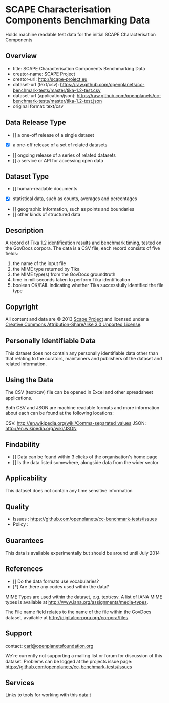 SCAPE Characterisation Components Benchmarking Data
===================================================

Holds machine readable test data for the initial SCAPE Characterisation Components 

Overview
--------

* title: SCAPE Characterisation Components Benchmarking Data
* creator-name: SCAPE Project
* creator-url: http://scape-project.eu
* dataset-url (text/csv): https://raw.github.com/openplanets/cc-benchmark-tests/master/tika-1.2-test.csv
* dataset-url (application/json): https://raw.github.com/openplanets/cc-benchmark-tests/master/tika-1.2-test.json
* original format: text/csv

Data Release Type
-----------------

- [] a one-off release of a single dataset
- [x] a one-off release of a set of related datasets
- [] ongoing release of a series of related datasets
- [] a service or API for accessing open data

Dataset Type 
--------------------

- [] human-readable documents
- [x] statistical data, such as counts, averages and percentages
- [] geographic information, such as points and boundaries
- [] other kinds of structured data

Description
-----------

A record of Tika 1.2 identification results and benchmark timing, tested on the GovDocs corpora.
The data is a CSV file, each record consists of five fields:

1. the name of the input file
2. the MIME type returned by Tika
3. the MIME type(s) from the GovDocs groundtruth
4. time in milliseconds taken to perform Tika identification
5. boolean OK/FAIL indicating whether Tika successfully identified the file type

Copyright
---------

All content and data are © 2013 [Scape Project](http://www.scape-project.eu/) and licensed under a [Creative Commons Attribution-ShareAlike 3.0 Unported License](http://creativecommons.org/licenses/by-sa/3.0/deed.en_GB).

Personally Identifiable Data 
----------------------------

This dataset does not contain any personally identifiable data other than that relating to the curators, maintainers and publishers of the dataset and related information.

Using the Data
--------------
The CSV (text/csv) file can be opened in Excel and other spreadsheet applications.

Both CSV and JSON are machine readable formats and more information about each can be found at the following locations:

CSV: http://en.wikipedia.org/wiki/Comma-separated_values 
JSON: http://en.wikipedia.org/wiki/JSON

Findability
-----------

- [] Data can be found within 3 clicks of the organisation's home page
- [] Is the data listed somewhere, alongside data from the wider sector

Applicability
-------------

This dataset does not contain any time sensitive information

Quality
-------

* Issues : https://github.com/openplanets/cc-benchmark-tests/issues
* Policy : 

Guarantees
----------
This data is available experimentally but should be around until July 2014

References
-------------

- [] Do the data formats use vocabularies?
- [*] Are there any codes used within the data?

MIME Types are used within the dataset, e.g. text/csv. A list of IANA MIME types is available at http://www.iana.org/assignments/media-types.

The File name field relates to the name of the file within the GovDocs dataset, available at http://digitalcorpora.org/corpora/files. 

Support
-------

contact: carl@openplanetsfoundation.org

We're currently not supporting a mailing list or forum for discussion of this dataset.
Problems can be logged at the projects issue page: https://github.com/openplanets/cc-benchmark-tests/issues

Services
--------

Links to tools for working with this data:t 

